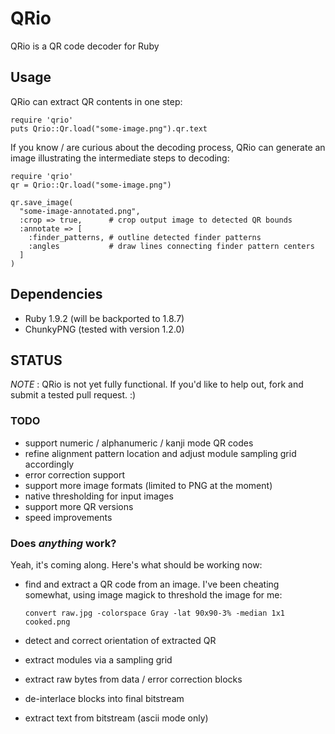 # QRio

QRio is a QR code decoder for Ruby

## Usage

QRio can extract QR contents in one step:

    require 'qrio'
    puts Qrio::Qr.load("some-image.png").qr.text

If you know / are curious about the decoding process, QRio can generate
an image illustrating the intermediate steps to decoding:

    require 'qrio'
    qr = Qrio::Qr.load("some-image.png")

    qr.save_image(
      "some-image-annotated.png",
      :crop => true,      # crop output image to detected QR bounds
      :annotate => [
        :finder_patterns, # outline detected finder patterns
        :angles           # draw lines connecting finder pattern centers
      ]
    )




## Dependencies

* Ruby 1.9.2 (will be backported to 1.8.7)
* ChunkyPNG (tested with version 1.2.0)

## STATUS

*NOTE* : QRio is not yet fully functional.  If you'd like to help out, fork and
submit a tested pull request.  :)

### TODO

* support numeric / alphanumeric / kanji mode QR codes
* refine alignment pattern location and adjust module sampling grid
  accordingly
* error correction support
* support more image formats (limited to PNG at the moment)
* native thresholding for input images
* support more QR versions
* speed improvements

### Does *anything* work?

Yeah, it's coming along.  Here's what should be working now:

* find and extract a QR code from an image.  I've been cheating
  somewhat, using image magick to threshold the image for me:

      convert raw.jpg -colorspace Gray -lat 90x90-3% -median 1x1 cooked.png

* detect and correct orientation of extracted QR
* extract modules via a sampling grid
* extract raw bytes from data / error correction blocks
* de-interlace blocks into final bitstream
* extract text from bitstream (ascii mode only)


